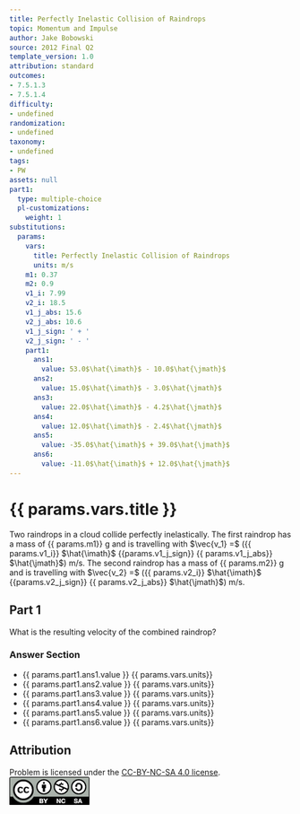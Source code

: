 ```yaml
---
title: Perfectly Inelastic Collision of Raindrops
topic: Momentum and Impulse
author: Jake Bobowski
source: 2012 Final Q2
template_version: 1.0
attribution: standard
outcomes:
- 7.5.1.3
- 7.5.1.4
difficulty:
- undefined
randomization:
- undefined
taxonomy:
- undefined
tags:
- PW
assets: null
part1:
  type: multiple-choice
  pl-customizations:
    weight: 1
substitutions:
  params:
    vars:
      title: Perfectly Inelastic Collision of Raindrops
      units: m/s
    m1: 0.37
    m2: 0.9
    v1_i: 7.99
    v2_i: 18.5
    v1_j_abs: 15.6
    v2_j_abs: 10.6
    v1_j_sign: ' + '
    v2_j_sign: ' - '
    part1:
      ans1:
        value: 53.0$\hat{\imath}$ - 10.0$\hat{\jmath}$
      ans2:
        value: 15.0$\hat{\imath}$ - 3.0$\hat{\jmath}$
      ans3:
        value: 22.0$\hat{\imath}$ - 4.2$\hat{\jmath}$
      ans4:
        value: 12.0$\hat{\imath}$ - 2.4$\hat{\jmath}$
      ans5:
        value: -35.0$\hat{\imath}$ + 39.0$\hat{\jmath}$
      ans6:
        value: -11.0$\hat{\imath}$ + 12.0$\hat{\jmath}$
---
```

# {{ params.vars.title }}
Two raindrops in a cloud collide perfectly inelastically. The first raindrop has a mass of {{ params.m1}} g and is travelling with $\vec{v_1} =$ ({{ params.v1_i}} $\hat{\imath}$ {{params.v1_j_sign}} {{ params.v1_j_abs}} $\hat{\jmath}$) m/s.
The second raindrop has a mass of {{ params.m2}} g and is travelling with $\vec{v_2} =$ ({{ params.v2_i}} $\hat{\imath}$ {{params.v2_j_sign}} {{ params.v2_j_abs}} $\hat{\jmath}$) m/s.

## Part 1

What is the resulting velocity of the combined raindrop?

### Answer Section

- {{ params.part1.ans1.value }} {{ params.vars.units}}
- {{ params.part1.ans2.value }} {{ params.vars.units}}
- {{ params.part1.ans3.value }} {{ params.vars.units}}
- {{ params.part1.ans4.value }} {{ params.vars.units}}
- {{ params.part1.ans5.value }} {{ params.vars.units}}
- {{ params.part1.ans6.value }} {{ params.vars.units}}

## Attribution

Problem is licensed under the [CC-BY-NC-SA 4.0 license](https://creativecommons.org/licenses/by-nc-sa/4.0/).<br> ![The Creative Commons 4.0 license requiring attribution-BY, non-commercial-NC, and share-alike-SA license.](https://raw.githubusercontent.com/firasm/bits/master/by-nc-sa.png)